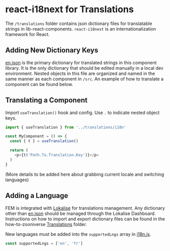 # react-i18next for Translations

The `/translations` folder contains json dictionary files for translatable strings in lib-react-components. `react-i18next` is an internationalization framework for React.


## Adding New Dictionary Keys

[en.json](en.json) is the primary dictionary for translated strings in this component library. It is the only dictionary that should be edited manually in a local dev environment. Nested objects in this file are organized and named in the same manner as each component in `/src`. An example of how to translate a component can be found below.


## Translating a Component

Import `useTranslation()` hook and config. Use `.` to indicate nested object keys.

```js
import { useTranslation } from '../translations/i18n'

const MyComponent = () => {
  const { t } = useTranslation()

  return (
    <p>{t('Path.To.Translation.Key')}</p>
  )
}
```

(More details to be added here about grabbing current locale and switching languages)


## Adding a Language

FEM is integrated with [Lokalise](https://app.lokalise.com) for translations management. Any dictionary other than [en.json](en.json) should be managed through the Lokalise Dashboard. Instructions on how to import and export dictionary files can be found in the how-to-zooniverse [Translations](https://github.com/zooniverse/how-to-zooniverse/tree/master/Translations) folder.

New languages must be added into the `supportedLngs` array in [i18n.js](i18n.js).

```js
const supportedLngs = ['en', 'fr']
```
